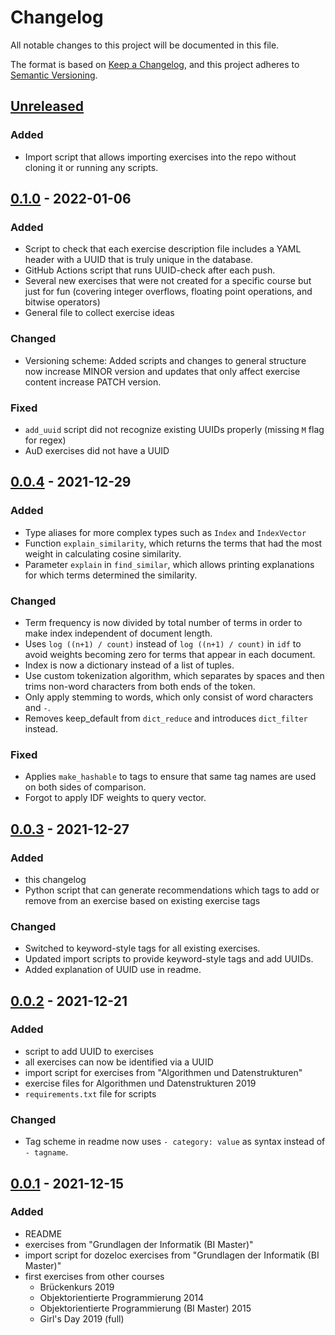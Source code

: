 # Changelog

All notable changes to this project will be documented in this file.

The format is based on [Keep a Changelog](https://keepachangelog.com/en/1.0.0/),
and this project adheres to [Semantic Versioning](https://semver.org/spec/v2.0.0.html).

## [Unreleased]

### Added

* Import script that allows importing exercises into the repo without cloning it or running any scripts.

## [0.1.0] - 2022-01-06

### Added

* Script to check that each exercise description file includes a YAML header with a UUID that is truly unique in the database.
* GitHub Actions script that runs UUID-check after each push.
* Several new exercises that were not created for a specific course but just for fun (covering integer overflows, floating point operations, and bitwise operators)
* General file to collect exercise ideas

### Changed

* Versioning scheme: Added scripts and changes to general structure now increase MINOR version and updates that only affect exercise content increase PATCH version.

### Fixed

* `add_uuid` script did not recognize existing UUIDs properly (missing `M` flag for regex)
* AuD exercises did not have a UUID

## [0.0.4] - 2021-12-29

### Added

* Type aliases for more complex types such as `Index` and `IndexVector`
* Function `explain_similarity`, which returns the terms that had the most weight in calculating cosine similarity.
* Parameter `explain` in `find_similar`, which allows printing explanations for which terms determined the similarity.

### Changed

* Term frequency is now divided by total number of terms in order to make index independent of document length.
* Uses `log ((n+1) / count)` instead of `log ((n+1) / count)` in `idf` to avoid weights becoming zero for terms that appear in each document.
* Index is now a dictionary instead of a list of tuples.
* Use custom tokenization algorithm, which separates by spaces and then trims non-word characters from both ends of the token.
* Only apply stemming to words, which only consist of word characters and `-`.
* Removes keep_default from `dict_reduce` and introduces `dict_filter` instead.

### Fixed

* Applies `make_hashable` to tags to ensure that same tag names are used on both sides of comparison.
* Forgot to apply IDF weights to query vector.

## [0.0.3] - 2021-12-27

### Added

- this changelog
- Python script that can generate recommendations which tags to add or remove from an exercise based on existing exercise tags

### Changed

- Switched to keyword-style tags for all existing exercises.
- Updated import scripts to provide keyword-style tags and add UUIDs.
- Added explanation of UUID use in readme.

## [0.0.2] - 2021-12-21

### Added

- script to add UUID to exercises
- all exercises can now be identified via a UUID
- import script for exercises from "Algorithmen und Datenstrukturen"
- exercise files for Algorithmen und Datenstrukturen 2019
- `requirements.txt` file for scripts

### Changed

- Tag scheme in readme now uses `- category: value` as syntax instead of `- tagname`.

## [0.0.1] - 2021-12-15

### Added

- README
- exercises from "Grundlagen der Informatik (BI Master)"
- import script for dozeloc exercises from "Grundlagen der Informatik (BI Master)"
- first exercises from other courses
  - Brückenkurs 2019
  - Objektorientierte Programmierung 2014
  - Objektorientierte Programmierung (BI Master) 2015
  - Girl's Day 2019 (full)

[Unreleased]: https://github.com/cschoel/exercise-heap/compare/v0.1.0...HEAD
[0.1.0]: https://github.com/cschoel/exercise-heap/compare/v0.0.3...v0.0.4
[0.0.4]: https://github.com/cschoel/exercise-heap/compare/v0.0.3...v0.0.4
[0.0.3]: https://github.com/cschoel/exercise-heap/compare/v0.0.2...v0.0.3
[0.0.2]: https://github.com/cschoel/exercise-heap/compare/v0.0.1...v0.0.2
[0.0.1]: https://github.com/cschoel/exercise-heap/releases/tag/v0.0.1
